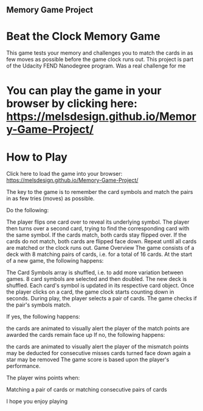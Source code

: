 ## Memory Game Project

# Beat the Clock Memory Game
This game tests your memory and challenges you to match the cards in as few moves as possible before the game clock runs out.
This project is part of the Udacity FEND Nanodegree program.
Was a real challenge for me 

# You can play the game in your browser by clicking here: https://melsdesign.github.io/Memory-Game-Project/
# How to Play
Click here to load the game into your browser: https://melsdesign.github.io/Memory-Game-Project/ 

The key to the game is to remember the card symbols and match the pairs in as few tries (moves) as possible.

Do the following:

The player flips one card over to reveal its underlying symbol.
The player then turns over a second card, trying to find the corresponding card with the same symbol.
If the cards match, both cards stay flipped over.
If the cards do not match, both cards are flipped face down.
Repeat until all cards are matched or the clock runs out.
Game Overview
The game consists of a deck with 8 matching pairs of cards, i.e. for a total of 16 cards. At the start of a new game, the following happens:

The Card Symbols array is shuffled, i.e. to add more variation between games.
8 card symbols are selected and then doubled.
The new deck is shuffled.
Each card's symbol is updated in its respective card object.
Once the player clicks on a card, the game clock starts counting down in seconds. During play, the player selects a pair of cards. The game checks if the pair's symbols match.

If yes, the following happens:

the cards are animated to visually alert the player of the match
points are awarded
the cards remain face up
If no, the following happens:

the cards are animated to visually alert the player of the mismatch
points may be deducted for consecutive misses
cards turned face down again
a star may be removed
The game score is based upon the player's performance. 

The player wins points when:

Matching a pair of cards or matching consecutive pairs of cards

I hope you enjoy playing

